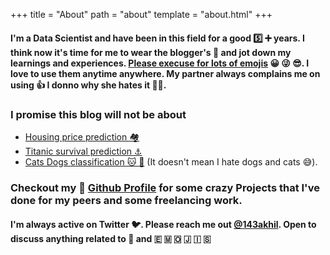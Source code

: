 +++
title = "About"
path = "about"
template = "about.html"
+++

#### I'm a Data Scientist and have been in this field for a good 5️⃣ ➕ years. I think now it's time for me to wear the blogger's 🤠 and jot down my learnings and experiences. <ins>Please execuse for lots of emojis</ins> 😀 😜 😎. I love to use them anytime anywhere. My partner always complains me on using 👍 I donno why she hates it 🤷‍♂️.

### I promise this blog will not be about 
- [Housing price prediction  🏘️](https://www.kaggle.com/serigne/stacked-regressions-top-4-on-leaderboard)
- [Titanic survival prediction ⚓](https://www.kaggle.com/ldfreeman3/a-data-science-framework-to-achieve-99-accuracy)
- [Cats Dogs classification 🐱 🐶](https://www.kaggle.com/uysimty/keras-cnn-dog-or-cat-classification) (It doesn't mean I hate dogs and cats 😅).

### Checkout my 🐙 [Github Profile](https://github.com/Enforcer007) for some crazy Projects that I've done for my peers and some freelancing work.

#### I'm always active on Twitter 🐦. Please reach me out [@143akhil](https://twitter.com/143akhi). Open to discuss anything related to  🤖 and 🇪 🇲 🇴 🇯 🇮 🇸

